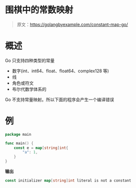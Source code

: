 # 围棋中的常数映射

> 原文：<https://golangbyexample.com/constant-map-go/>

# **概述**

Go 只支持四种类型的常量

*   数字(int、int64、float、float64、complex128 等)
*   线
*   角色或符文
*   布尔代数学体系的

Go 不支持常量映射。所以下面的程序会产生一个编译错误

# **例**

```go
package main

func main() {
	const e = map[string]int{
		"a": 1,
	}
}
```

**输出**

```go
const initializer map[string]int literal is not a constant
```